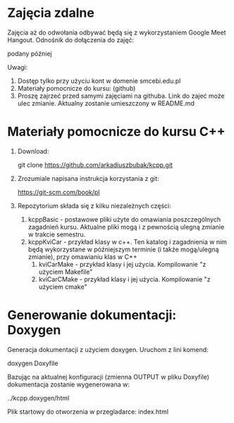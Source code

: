 # Zajęcia zdalne

Zajęcia aż do odwołania odbywać będą się z wykorzystaniem Google Meet Hangout.  Odnośnik do dołączenia do zajęć:

   podany później

Uwagi:

  1. Dostęp tylko przy użyciu kont w domenie smcebi.edu.pl
  2. Materiały pomocnicze do kursu: (github)
  3. Proszę zajrzeć przed samymi zajęciami na githuba. Link do zajeć może ulec zmianie. Aktualny zostanie umieszczony w README.md


# Materiały pomocnicze do kursu C++

1. Download:

   git clone https://github.com/arkadiuszbubak/kcpp.git

2. Zrozumiale napisana instrukcja korzystania z git:

   https://git-scm.com/book/pl

3. Repozytorium składa się z kilku niezależnych części:

	1. kcppBasic - postawowe pliki użyte do omawiania poszczególnych zagadnień kursu. Aktualne pliki mogą i z pewnością ulegną zmianie w trakcie semestru.
	2. kcppKviCar - przykład klasy w c++. Ten katalog i zagadnienia w nim będą wykorzystane w późniejszym terminie (i także mogą/ulegną zmianie), przy omawianiu klas w C++
		1. kviCarMake  - przykład klasy i jej użycia. Kompilowanie "z użyciem Makefile"
		2. kviCarCMake - przykład klasy i jej użycia. Kompilowanie "z użyciem cmake"

# Generowanie dokumentacji: Doxygen

  Generacja dokumentacji z użyciem doxygen. Uruchom z lini komend:
  
  doxygen Doxyfile

  Bazując na aktualnej konfiguracji (zmienna OUTPUT w pliku Doxyfile) dokumentacja zostanie wygenerowana w:
  
  ../kcpp.doxygen/html
  
  Plik startowy do otworzenia w przegladarce: index.html

